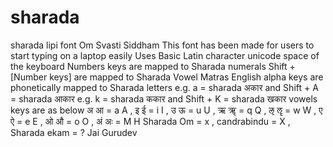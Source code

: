 # sharada
sharada lipi font
Om Svasti Siddham
This font has been made for users to start typing on a laptop easily
Uses Basic Latin character unicode space of the keyboard
Numbers keys are mapped to Sharada numerals
Shift + [Number keys] are mapped to Sharada Vowel Matras
English alpha keys are phonetically mapped to Sharada letters
e.g. a = sharada अकार and Shift + A = sharada आकार
e.g. k = sharada ककार and Shift + K = sharada खकार
vowels keys are as below
अ आ = a A , इ ई = i I , उ ऊ = u U , ऋ ॠ = q Q , ऌ ॡ = w W , ए ऐ = e E , ओ औ = o O , अं अः = M H
Sharada Om = x , candrabindu = X , Sharada ekam = ?
Jai Gurudev
